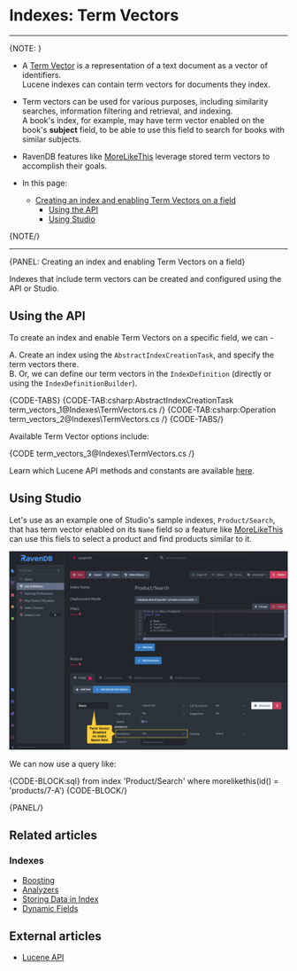 # Indexes: Term Vectors
---

{NOTE: }

* A [Term Vector](https://en.wikipedia.org/wiki/Vector_space_model) is a representation of a text document 
  as a vector of identifiers.  
  Lucene indexes can contain term vectors for documents they index.  
* Term vectors can be used for various purposes, including similarity searches, information filtering 
  and retrieval, and indexing.  
  A book's index, for example, may have term vector enabled on the book's **subject** field, to be able 
  to use this field to search for books with similar subjects.  
* RavenDB features like [MoreLikeThis](../client-api/session/querying/how-to-use-morelikethis) leverage 
  stored term vectors to accomplish their goals.

* In this page:
   * [Creating an index and enabling Term Vectors on a field](../indexes/using-term-vectors#creating-an-index-and-enabling-term-vectors-on-a-field)
       * [Using the API](../indexes/using-term-vectors#using-the-api)  
       * [Using Studio](../indexes/using-term-vectors#using-studio)

{NOTE/}

---

{PANEL: Creating an index and enabling Term Vectors on a field}

Indexes that include term vectors can be created and configured using the API 
or Studio.  

## Using the API 

To create an index and enable Term Vectors on a specific field,  we can -  

A. Create an index using  the `AbstractIndexCreationTask`, and specify the term vectors there.  
B. Or, we can define our term vectors in the `IndexDefinition` (directly or using the `IndexDefinitionBuilder`).  

{CODE-TABS}
{CODE-TAB:csharp:AbstractIndexCreationTask term_vectors_1@Indexes\TermVectors.cs /}
{CODE-TAB:csharp:Operation term_vectors_2@Indexes\TermVectors.cs /}
{CODE-TABS/}

Available Term Vector options include:

{CODE term_vectors_3@Indexes\TermVectors.cs /}

Learn which Lucene API methods and constants are available [here](https://lucene.apache.org/core/3_6_2/api/all/org/apache/lucene/document/Field.TermVector.html).

## Using Studio

Let's use as an example one of Studio's sample indexes, `Product/Search`, that has term vector 
enabled on its `Name` field so a feature like [MoreLikeThis](../client-api/session/querying/how-to-use-morelikethis) 
can use this fiels to select a product and find products similar to it.  

![Term vector enabled on index field](images/term-vector-enabled.png "Term vector enabled on index field")

We can now use a query like:

{CODE-BLOCK:sql} 
from index 'Product/Search' 
where morelikethis(id() = 'products/7-A')
{CODE-BLOCK/}

{PANEL/}

## Related articles

### Indexes

- [Boosting](../indexes/boosting)
- [Analyzers](../indexes/using-analyzers)
- [Storing Data in Index](../indexes/storing-data-in-index)
- [Dynamic Fields](../indexes/using-dynamic-fields)

## External articles

- [Lucene API](https://lucene.apache.org/core/3_6_2/api/all/org/apache/lucene/document/Field.TermVector.html)
